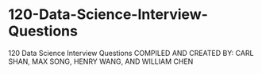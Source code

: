 # 120-Data-Science-Interview-Questions
120 Data Science Interview Questions COMPILED AND CREATED BY: CARL SHAN, MAX SONG, HENRY WANG, AND WILLIAM CHEN
